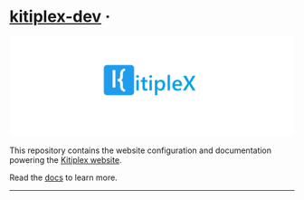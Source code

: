 # [kitiplex-dev](https://github.com/kitiplex) &middot;

<p align="center">
  <div>
    <img src="./website/static/img/kitiplex_banner_tx.png"/>
</div>
</p>

This repository contains the website configuration and documentation powering the [Kitiplex website](https://kitiplex.vercel.app/). 

Read the [docs](http://kitiplex.vercel.app/docs/projects/basic/this-website/) to learn more.


***